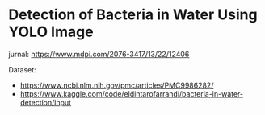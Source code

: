 # Detection of Bacteria in Water Using YOLO Image

jurnal: 
https://www.mdpi.com/2076-3417/13/22/12406

Dataset:
- https://www.ncbi.nlm.nih.gov/pmc/articles/PMC9986282/
- https://www.kaggle.com/code/eldintarofarrandi/bacteria-in-water-detection/input
